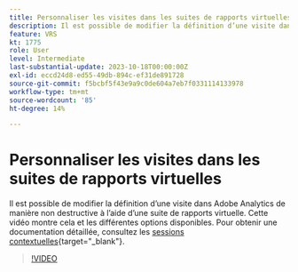 ```yaml
---
title: Personnaliser les visites dans les suites de rapports virtuelles
description: Il est possible de modifier la définition d’une visite dans Adobe Analytics de manière non destructive à l’aide d’une suite de rapports virtuelle. Cette vidéo montre cela et les différentes options disponibles.
feature: VRS
kt: 1775
role: User
level: Intermediate
last-substantial-update: 2023-10-18T00:00:00Z
exl-id: eccd24d8-ed55-49db-894c-ef31de891728
source-git-commit: f5bcbf5f43e9a9c0de604a7eb7f0331114133978
workflow-type: tm+mt
source-wordcount: '85'
ht-degree: 14%

---
```


# Personnaliser les visites dans les suites de rapports virtuelles

Il est possible de modifier la définition d’une visite dans Adobe Analytics de manière non destructive à l’aide d’une suite de rapports virtuelle. Cette vidéo montre cela et les différentes options disponibles. Pour obtenir une documentation détaillée, consultez les [sessions contextuelles](https://experienceleague.adobe.com/docs/analytics/components/virtual-report-suites/vrs-mobile-visit-processing.html?lang=fr){target="_blank"}.

>[!VIDEO](https://video.tv.adobe.com/v/3428473/?quality=12&learn=on&captions=fre_fr)
